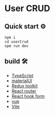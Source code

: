 # User CRUD

## Quick start ⚙️

```
npm i
cd userCrud
npm run dev
```

## build 🛠️

* [TypeScript](https://www.typescriptlang.org/docs/)
* [materialUI](https://mui.com/)
* [Redux toolkit](https://redux-toolkit.js.org/)
* [React router ](https://reactrouter.com/en/main)
* [React hook form](https://react-hook-form.com/)
* [yup](https://www.npmjs.com/package/yup)
* [Vite](https://vitejs.dev/)
